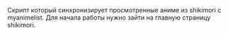 Скрипт который синхронизирует просмотренные аниме из shikimori с myanimelist.
Для начала работы нужно зайти на главную страницу shikimori.
